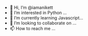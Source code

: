- 👋 Hi, I’m @iamanikett
- 👀 I’m interested in Python ...
- 🌱 I’m currently learning Javascript...
- 💞️ I’m looking to collaborate on ...
- 📫 How to reach me ...

<!---
iamanikett/iamanikett is a ✨ special ✨ repository because its `README.md` (this file) appears on your GitHub profile.
You can click the Preview link to take a look at your changes.
--->

